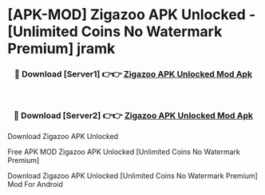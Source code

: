 # [APK-MOD] Zigazoo APK Unlocked - [Unlimited Coins No Watermark Premium] jramk



<div align="center">
<h3>🔴 Download [Server1] 👉👉 <a href="https://momento.my/?title=Zigazoo_APK_Unlocked">Zigazoo APK Unlocked Mod Apk</a></h3><br>

<h3>🔴 Download [Server2] 👉👉 <a href="https://momento.my/?title=Zigazoo_APK_Unlocked">Zigazoo APK Unlocked Mod Apk</a></h3>
</div>



Download Zigazoo APK Unlocked 

Free APK MOD Zigazoo APK Unlocked [Unlimited Coins No Watermark Premium]

Download Zigazoo APK Unlocked [Unlimited Coins No Watermark Premium] Mod For Android
